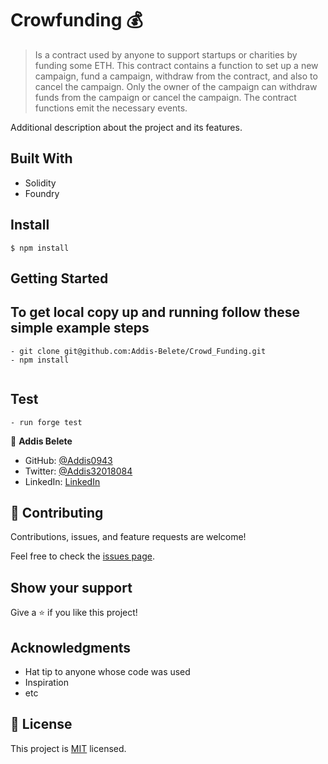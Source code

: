 # Crowfunding 💰


>  Is a contract used by anyone to support startups or charities by funding some ETH. This contract contains a function to set up a new campaign, fund a campaign, withdraw from the contract, and also to cancel the campaign. Only the owner of the campaign can withdraw funds from the campaign or cancel the campaign. The contract functions emit the necessary events.

Additional description about the project and its features.

## Built With

- Solidity
- Foundry

## Install

```
$ npm install

```

## Getting Started

## To get local copy up and running follow these simple example steps

```
- git clone git@github.com:Addis-Belete/Crowd_Funding.git
- npm install


```

## Test

```
- run forge test

```

👤 **Addis Belete**

- GitHub: [@Addis0943](https://github.com/Addis0943)
- Twitter: [@Addis32018084](https://twitter.com/Addis32018084)
- LinkedIn: [LinkedIn](https://www.linkedin.com/in/addis-belete-134b98191/)

## 🤝 Contributing

Contributions, issues, and feature requests are welcome!

Feel free to check the [issues page](../../issues/).

## Show your support

Give a ⭐️ if you like this project!

## Acknowledgments

- Hat tip to anyone whose code was used
- Inspiration
- etc

## 📝 License

This project is [MIT](./MIT.md) licensed.

```

```